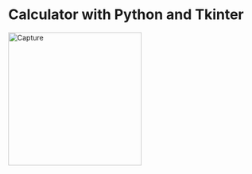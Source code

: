 # Calculator with Python and Tkinter


<img width="268" alt="Capture" src="https://user-images.githubusercontent.com/95342688/207003596-ec17dd2f-84bc-45e9-a8e7-57547cfd7acf.PNG">
